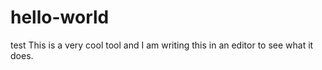 # hello-world
test
This
is 
a very 
cool tool and I 
am writing this in an
editor 
to see what it
does.

